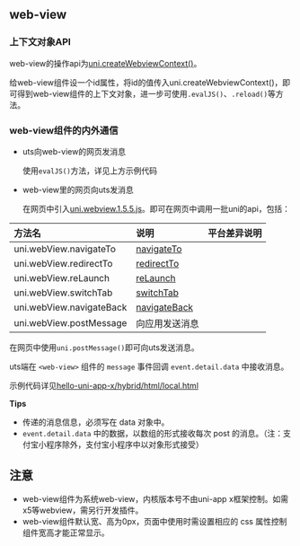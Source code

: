 ## web-view

<!-- UTSCOMJSON.web-view.description -->

<!-- UTSCOMJSON.web-view.attrubute -->

<!-- UTSCOMJSON.web-view.event -->

<!-- UTSCOMJSON.web-view.component_type -->

<!-- UTSCOMJSON.web-view.example -->

<!-- UTSCOMJSON.web-view.compatibility -->

<!-- UTSCOMJSON.web-view.children -->

<!-- UTSCOMJSON.web-view.reference -->

### 上下文对象API

web-view的操作api为[uni.createWebviewContext()](../api/create-webview-context.md)。

给web-view组件设一个id属性，将id的值传入uni.createWebviewContext()，即可得到web-view组件的上下文对象，进一步可使用`.evalJS()`、`.reload()`等方法。

### web-view组件的内外通信
- uts向web-view的网页发消息

	使用`evalJS()`方法，详见上方示例代码

- web-view里的网页向uts发消息

	在网页中引入[uni.webview.1.5.5.js](https://gitcode.net/dcloud/hello-uni-app-x/-/blob/alpha/hybrid/html/uni.webview.1.5.5.js)。即可在网页中调用一批uni的api，包括：

|方法名|说明|平台差异说明|
|:-|:-|:-|
|uni.webView.navigateTo|[navigateTo](../api/navigator.md#uni.navigateto)||
|uni.webView.redirectTo|[redirectTo](../api/navigator#redirectto)||
|uni.webView.reLaunch|[reLaunch](../api/navigator#relaunch)||
|uni.webView.switchTab|[switchTab](../api/navigator#switchtab)||
|uni.webView.navigateBack|[navigateBack](../api/navigator#navigateback)||
|uni.webView.postMessage|向应用发送消息||

在网页中使用`uni.postMessage()`即可向uts发送消息。

uts端在 `<web-view>` 组件的 `message` 事件回调 `event.detail.data` 中接收消息。

示例代码详见[hello-uni-app-x/hybrid/html/local.html](https://gitcode.net/dcloud/hello-uni-app-x/-/blob/alpha/hybrid/html/local.html)

**Tips**

- 传递的消息信息，必须写在 data 对象中。
- `event.detail.data` 中的数据，以数组的形式接收每次 post 的消息。（注：支付宝小程序除外，支付宝小程序中以对象形式接受）

## 注意
- web-view组件为系统web-view，内核版本号不由uni-app x框架控制。如需x5等webview，需另行开发插件。  
- web-view组件默认宽、高为0px，页面中使用时需设置相应的 css 属性控制组件宽高才能正常显示。  
